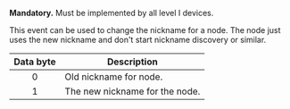 **Mandatory.** Must be implemented by all level I devices.

This event can be used to change the nickname for a node. The node just uses the new nickname and don't start nickname discovery or similar.

 | Data byte | Description | 
 | :---------: | ----------- | 
 | 0  | Old nickname for node. | 
 | 1  | The new nickname for the node. | 

